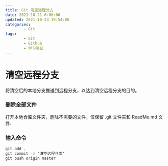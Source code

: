 ```yaml
---
title: Git 清空远程分支
date: 2021-10-21 6:00:00
updated: 2021-10-23 19:54:00
categories:
        - Git
tags:
        - Git
        - Github
        - 学习笔记
---
```

# 清空远程分支

将清空后的本地分支推送到远程分支，以达到清空远程分支的目的。

### 删除全部文件

打开本地仓库文件夹，删除不需要的文件，仅保留 .git 文件夹和 ReadMe.md 文件.

### 输入命令

```cmd
git add .
git commit -m '清空远程仓库'
git push origin master
```



